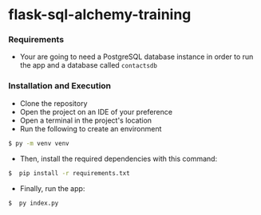# flask-sql-alchemy-training

### Requirements
* Your are going to need a PostgreSQL database instance in order to run the app and a database called `contactsdb`

### Installation and Execution

* Clone the repository
* Open the project on an IDE of your preference
* Open a terminal in the project's location
* Run the following to create an environment

```sh
$ py -m venv venv
```

* Then, install the required dependencies with this command:

```sh
$  pip install -r requirements.txt
```

* Finally, run the app:

```sh
$  py index.py
```


